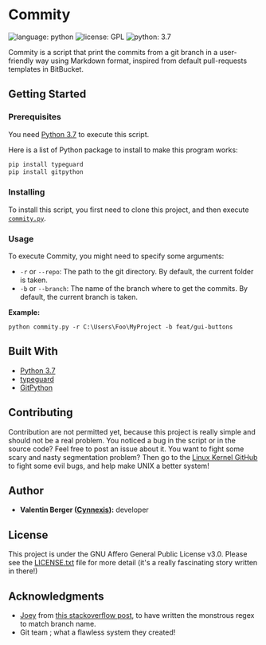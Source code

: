 # Commity

![language: python][shield-language] ![license: GPL][shield-license] ![python: 3.7][shield-python-version]

Commity is a script that print the commits from a git branch in a
user-friendly way using Markdown format, inspired from default
pull-requests templates in BitBucket.

## Getting Started

### Prerequisites

You need [Python 3.7][python 3.7] to execute this script.

Here is a list of Python package to install to make this program
works:

```bash
pip install typeguard
pip install gitpython
```

### Installing

To install this script, you first need to clone this project, and
then execute [`commity.py`](https://github.com/Cynnexis/Commity/blob/master/commity.py).

### Usage

To execute Commity, you might need to specify some arguments:

* `-r` or `--repo`: The path to the git directory. By default,
the current folder is taken.
* `-b` or `--branch`: The name of the branch where to get the
commits. By default, the current branch is taken.

**Example:**

`python commity.py -r C:\Users\Foo\MyProject -b feat/gui-buttons`

## Built With

* [Python 3.7][python 3.7]
* [typeguard][typeguard]
* [GitPython][gitpython]

## Contributing

Contribution are not permitted yet, because this project is
really simple and should not be a real problem. You noticed a bug
in the script or in the source code? Feel free to post an issue
about it. You want to fight some scary and nasty segmentation
problem? Then go to the [Linux Kernel GitHub](https://github.com/torvalds/linux)
to fight some evil bugs, and help make UNIX a better system!

## Author

* **Valentin Berger ([Cynnexis](https://github.com/Cynnexis)):** developer

## License

This project is under the GNU Affero General Public License v3.0.
Please see the [LICENSE.txt](https://github.com/Cynnexis/Commity/blob/master/LICENSE.txt)
file for more detail (it's a really fascinating story written in
there!)

## Acknowledgments

* [Joey](https://stackoverflow.com/users/73070/joey) from
[this stackoverflow post](https://stackoverflow.com/a/12093994/7347145),
to have written the monstrous regex to match branch name.
* Git team ; what a flawless system they created!

[python 3.7]: https://www.python.org/downloads/release/python-374/
[typeguard]: https://pypi.org/project/typeguard/
[gitpython]: https://gitpython.readthedocs.io/en/stable/index.html
[shield-language]: https://img.shields.io/badge/language-python-yellow.svg
[shield-license]: https://img.shields.io/badge/license-GPL-blue.svg
[shield-python-version]: https://img.shields.io/badge/python-3.7-yellow.svg
